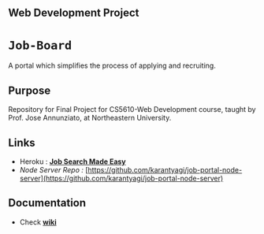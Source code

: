 ## Web Development Project

# `Job-Board`
A portal which simplifies the process of applying and recruiting.

## Purpose
Repository for Final Project for CS5610-Web Development course, taught by Prof. Jose Annunziato, at Northeastern University.

## Links

- Heroku : __[Job Search Made Easy](https://job-search-made-easy.herokuapp.com/home)__
- _Node Server Repo :_ [https://github.com/karantyagi/job-portal-node-server](https://github.com/karantyagi/job-portal-node-server)

## Documentation
- Check __[wiki](https://github.com/karantyagi/CS5610-web-dev-project/wiki)__
